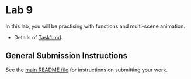 # Lab 9

In this lab, you will be practising with functions and multi-scene animation.

- Details of [Task1.md](Task1.md).

## General Submission Instructions

See the [main README file](../../README.md) for instructions on submitting your work.
